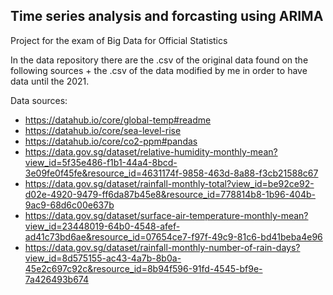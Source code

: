 ## Time series analysis and forcasting using ARIMA

Project for the exam of Big Data for Official Statistics


In the data repository there are the .csv of the original data found on the following sources + the .csv of the data modified by me in order to have data until the 2021.

Data sources:

- https://datahub.io/core/global-temp#readme
- https://datahub.io/core/sea-level-rise
- https://datahub.io/core/co2-ppm#pandas
- https://data.gov.sg/dataset/relative-humidity-monthly-mean?view_id=5f35e486-f1b1-44a4-8bcd-3e09fe0f45fe&resource_id=4631174f-9858-463d-8a88-f3cb21588c67
- https://data.gov.sg/dataset/rainfall-monthly-total?view_id=be92ce92-d02e-4920-9479-ff6da87b45e8&resource_id=778814b8-1b96-404b-9ac9-68d6c00e637b
- https://data.gov.sg/dataset/surface-air-temperature-monthly-mean?view_id=23448019-64b0-4548-afef-ad41c73bd6ae&resource_id=07654ce7-f97f-49c9-81c6-bd41beba4e96
- https://data.gov.sg/dataset/rainfall-monthly-number-of-rain-days?view_id=8d575155-ac43-4a7b-8b0a-45e2c697c92c&resource_id=8b94f596-91fd-4545-bf9e-7a426493b674


